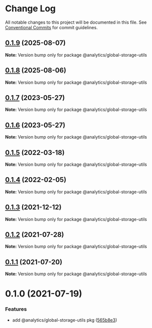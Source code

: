 # Change Log

All notable changes to this project will be documented in this file.
See [Conventional Commits](https://conventionalcommits.org) for commit guidelines.

## [0.1.9](https://github.com/DavidWells/analytics/compare/@analytics/global-storage-utils@0.1.8...@analytics/global-storage-utils@0.1.9) (2025-08-07)

**Note:** Version bump only for package @analytics/global-storage-utils





## [0.1.8](https://github.com/DavidWells/analytics/compare/@analytics/global-storage-utils@0.1.7...@analytics/global-storage-utils@0.1.8) (2025-08-06)

**Note:** Version bump only for package @analytics/global-storage-utils





## [0.1.7](https://github.com/DavidWells/analytics/tree/master/packages/analytics-util-global-storage/compare/@analytics/global-storage-utils@0.1.6...@analytics/global-storage-utils@0.1.7) (2023-05-27)

**Note:** Version bump only for package @analytics/global-storage-utils





## [0.1.6](https://github.com/DavidWells/analytics/tree/master/packages/analytics-util-global-storage/compare/@analytics/global-storage-utils@0.1.5...@analytics/global-storage-utils@0.1.6) (2023-05-27)

**Note:** Version bump only for package @analytics/global-storage-utils





## [0.1.5](https://github.com/DavidWells/analytics/tree/master/packages/analytics-util-global-storage/compare/@analytics/global-storage-utils@0.1.4...@analytics/global-storage-utils@0.1.5) (2022-03-18)

**Note:** Version bump only for package @analytics/global-storage-utils





## [0.1.4](https://github.com/DavidWells/analytics/tree/master/packages/analytics-util-global-storage/compare/@analytics/global-storage-utils@0.1.3...@analytics/global-storage-utils@0.1.4) (2022-02-05)

**Note:** Version bump only for package @analytics/global-storage-utils





## [0.1.3](https://github.com/DavidWells/analytics/tree/master/packages/analytics-util-global-storage/compare/@analytics/global-storage-utils@0.1.2...@analytics/global-storage-utils@0.1.3) (2021-12-12)

**Note:** Version bump only for package @analytics/global-storage-utils





## [0.1.2](https://github.com/DavidWells/analytics/tree/master/packages/analytics-util-global-storage/compare/@analytics/global-storage-utils@0.1.1...@analytics/global-storage-utils@0.1.2) (2021-07-28)

**Note:** Version bump only for package @analytics/global-storage-utils





## [0.1.1](https://github.com/DavidWells/analytics/tree/master/packages/analytics-util-global-storage/compare/@analytics/global-storage-utils@0.1.0...@analytics/global-storage-utils@0.1.1) (2021-07-20)

**Note:** Version bump only for package @analytics/global-storage-utils





# 0.1.0 (2021-07-19)


### Features

* add @analytics/global-storage-utils pkg ([565b8e3](https://github.com/DavidWells/analytics/tree/master/packages/analytics-util-global-storage/commit/565b8e3))
